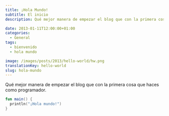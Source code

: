 ```yaml
---
title: ¡Hola Mundo!
subtitle: El inicio
description: Qué mejor manera de empezar el blog que con la primera cosa que haces como programador.

date: 2013-01-11T12:00:00+01:00
categories:
  - General
tags:
  - bienvenido
  - hola mundo

image: /images/posts/2013/hello-world/hw.png
translationKey: hello-world
slug: hola-mundo
---
```

Qué mejor manera de empezar el blog que con la primera cosa que haces como programador.

```kotlin
fun main() {
  println("¡Hola mundo!")
}
```
